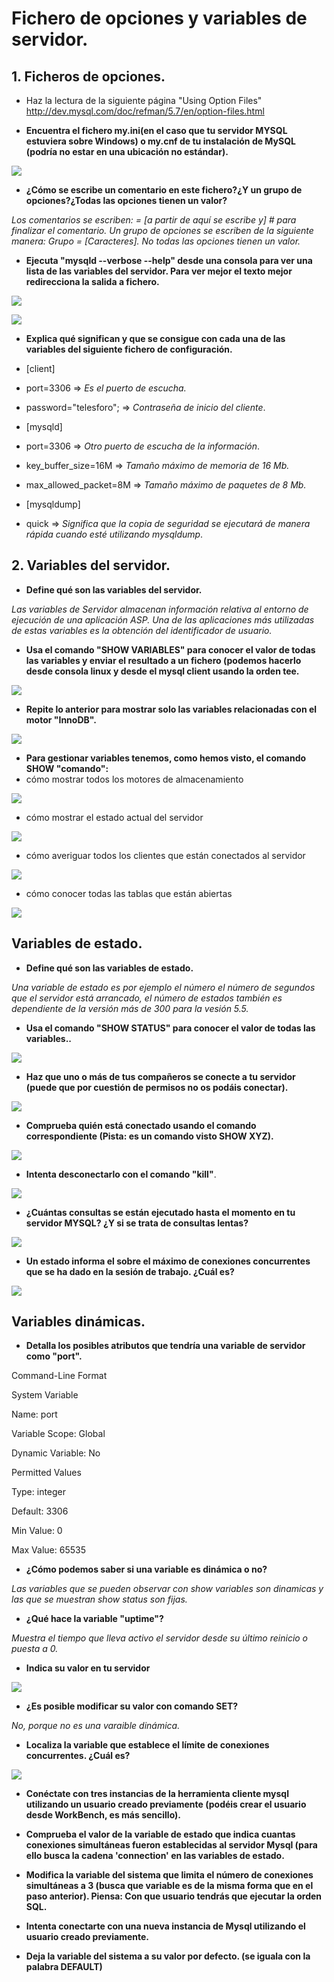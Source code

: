# Fichero de opciones y variables de servidor.

## 1. Ficheros de opciones.

* Haz la lectura de la siguiente página "Using Option Files" http://dev.mysql.com/doc/refman/5.7/en/option-files.html

* **Encuentra el fichero my.ini(en el caso que tu servidor MYSQL estuviera sobre Windows) o my.cnf de tu instalación de MySQL (podría no estar en una ubicación no estándar).**

![](./img/img1.PNG)

* **¿Cómo se escribe un comentario en este fichero?¿Y un grupo de opciones?¿Todas las opciones tienen un valor?**

*Los comentarios se escriben: = [a partir de aquí se escribe y] # para finalizar el comentario. Un grupo de opciones se escriben de la siguiente manera: Grupo = [Caracteres]. No todas las opciones tienen un valor.*

* **Ejecuta "mysqld --verbose --help" desde una consola para ver una lista de las variables del servidor. Para ver mejor el texto mejor redirecciona la salida a fichero.**

![](./img/img2.PNG)

![](./img/img3.PNG)

* **Explica qué significan y que se consigue con cada una de las variables del siguiente fichero de configuración.**

* [client]
* port=3306 => *Es el puerto de escucha.*
* password="telesforo"; => *Contraseña de inicio del cliente*.

* [mysqld]
* port=3306 => *Otro puerto de escucha de la información*.
* key_buffer_size=16M => *Tamaño máximo de memoria de 16 Mb.*
* max_allowed_packet=8M => *Tamaño máximo de paquetes de 8 Mb.*
* [mysqldump]
* quick => *Significa que la copia de seguridad se ejecutará de manera rápida cuando esté utilizando mysqldump*.

## 2. Variables del servidor.

* **Define qué son las variables del servidor.**

*Las variables de Servidor almacenan información relativa al entorno de ejecución de una aplicación ASP. Una de las aplicaciones más utilizadas de estas variables es la obtención del identificador de usuario.*

* **Usa el comando "SHOW VARIABLES" para conocer el valor de todas las variables y enviar el resultado a un fichero (podemos hacerlo desde consola linux y desde el mysql client usando la orden tee.**

![](./img/img4.PNG)

* **Repite lo anterior para mostrar solo las variables relacionadas con el motor "InnoDB".**

![](./img/img5.PNG)

* **Para gestionar variables tenemos, como hemos visto, el comando SHOW "comando":**
* cómo mostrar todos los motores de almacenamiento

![](./img/img6.PNG)

* cómo mostrar el estado actual del servidor

![](./img/img7.PNG)

* cómo averiguar todos los clientes que están conectados al servidor

![](./img/img8.PNG)

* cómo conocer todas las tablas que están abiertas

![](./img/img9.PNG)

## Variables de estado.

* **Define qué son las variables de estado.**

*Una variable de  estado es por ejemplo el número el número de segundos que el servidor está arrancado, el número de estados también es dependiente de la versión más de 300 para la vesión 5.5.*

* **Usa el comando "SHOW STATUS" para conocer el valor de todas las variables..**

![](./img/img10.PNG)

* **Haz que uno o más de tus compañeros se conecte a tu servidor (puede que por cuestión de permisos no os podáis conectar).**

![](./img/img11.PNG)

* **Comprueba quién está conectado usando el comando correspondiente (Pista: es un comando visto SHOW XYZ).**

![](./img/img12.PNG)

* **Intenta desconectarlo con el comando "kill"**.

![](./img/img13.PNG)

* **¿Cuántas consultas se están ejecutado hasta el momento en tu servidor MYSQL? ¿Y si se trata de consultas lentas?**

![](./img/img14.PNG)

* **Un estado informa  el sobre el máximo de conexiones concurrentes que se ha dado en la sesión de trabajo. ¿Cuál es?**

![](./img/img15.PNG)

## Variables dinámicas.

* **Detalla los posibles atributos que tendría una variable de servidor como "port".**

Command-Line Format

System Variable

Name: port

Variable Scope: Global

Dynamic Variable: No

Permitted Values

Type: integer

Default: 3306

Min Value: 0

Max Value: 65535

* **¿Cómo podemos saber si una variable es dinámica o no?**

*Las variables que se pueden observar con show variables son dinamicas y las que se muestran show status son fijas.*

* **¿Qué hace la variable "uptime"?**

*Muestra el tiempo que lleva activo el servidor desde su último reinicio o puesta a 0.*

* **Indica su valor en tu servidor**

![](./img/img16.PNG)

* **¿Es posible modificar su valor con comando SET?**

*No, porque no es una varaible dinámica.*

* **Localiza la variable que establece el límite de conexiones concurrentes. ¿Cuál es?**

![](./img/img17.PNG)

* **Conéctate con tres instancias de la herramienta cliente mysql utilizando un usuario creado previamente (podéis crear el usuario desde WorkBench, es más sencillo).**


* **Comprueba el valor de la variable de estado que indica cuantas conexiones simultáneas fueron establecidas al servidor Mysql (para ello busca la cadena 'connection' en las variables de estado.**


* **Modifica la variable del sistema que limita el número de conexiones simultáneas a 3 (busca que variable es de la misma forma que en el paso anterior).
Piensa: Con que usuario tendrás que ejecutar la orden SQL.**

* **Intenta conectarte con una nueva instancia de Mysql utilizando el usuario creado previamente.**

* **Deja la variable del sistema a su valor por defecto. (se iguala con la palabra DEFAULT)**
